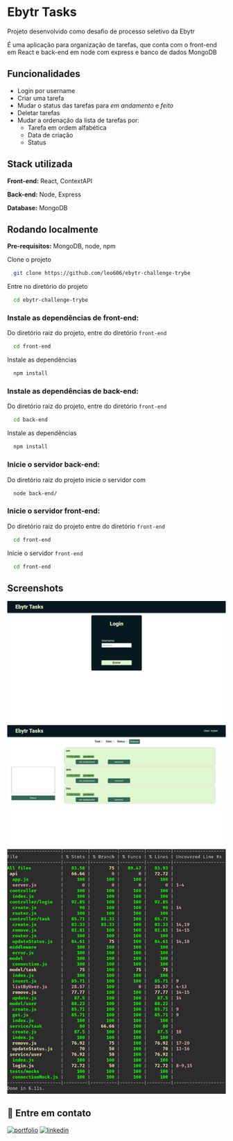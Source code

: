 
# Ebytr Tasks

Projeto desenvolvido como desafio de processo seletivo da Ebytr

É uma aplicação para organização de tarefas, que conta com o front-end em React e back-end em node com express e banco de dados MongoDB

## Funcionalidades

- Login por username
- Criar uma tarefa
- Mudar o status das tarefas para _em andamento_ e _feito_
- Deletar tarefas
- Mudar a ordenação da lista de tarefas por:
  - Tarefa em ordem alfabética
  - Data de criação
  - Status


## Stack utilizada

**Front-end:** React, ContextAPI

**Back-end:** Node, Express

**Database:** MongoDB
## Rodando localmente

**Pre-requisitos:** MongoDB, node, npm

Clone o projeto

```bash
  git clone https://github.com/leo606/ebytr-challenge-trybe
```

Entre no diretório do projeto

```bash
  cd ebytr-challenge-trybe
```

### Instale as dependências de front-end:

Do diretório raiz do projeto, entre do diretório `front-end`
```bash
  cd front-end
```

Instale as dependências

```bash
  npm install
```

### Instale as dependências de back-end:

Do diretório raiz do projeto, entre do diretório `front-end`
```bash
  cd back-end
```

Instale as dependências

```bash
  npm install
```

### Inicie o servidor back-end:

Do diretório raiz do projeto inicie o servidor com
```bash
  node back-end/
```

### Inicie o servidor front-end:

Do diretório raiz do projeto entre do diretório `front-end`

```bash
  cd front-end
```

Inicie o servidor `front-end`

```bash
  cd front-end
```
## Screenshots

![App Screenshot](images/web_home.png)
![App Screenshot](images/web_tasks.png)
![App back-end Tests](images/tests_back.png)

## 🔗 Entre em contato
[![portfolio](https://img.shields.io/badge/my_portfolio-000?style=for-the-badge&logo=ko-fi&logoColor=white)](http://leo606.github.io/)
[![linkedin](https://img.shields.io/badge/linkedin-0A66C2?style=for-the-badge&logo=linkedin&logoColor=white)](https://www.linkedin.com/in/leonardolmf/)